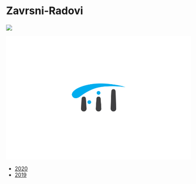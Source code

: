 # Zavrsni-Radovi

[<img src="https://discordapp.com/api/guilds/440055845552914433/widget.png" align="center">](https://discord.gg/MFzeztS)

![fit-logo](.assets/fit-logo.jpg)

* [2020](./Radovi/2020)
* [2019](./Radovi/2019)
